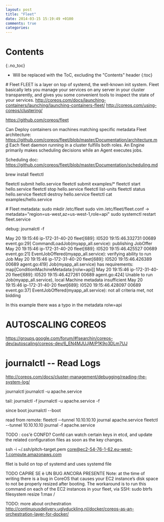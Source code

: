 ```yaml
---
layout: post
title: "Fleet"
date: 2014-03-15 15:19:49 +0100
comments: true
categories: 
---
```


# Contents
{:.no_toc}

* Will be replaced with the ToC, excluding the "Contents" header
{:toc}

# Fleet
FLEET is a layer on top of systemd, the well-known init system. Fleet basically lets you manage your services on any server in your cluster transparently, and gives you some convenient tools to inspect the state of your services.
http://coreos.com/docs/launching-containers/launching/launching-containers-fleet/
http://coreos.com/using-coreos/clustering/

https://github.com/coreos/fleet

Can Deploy containers on machines matching specific metadata
Fleet architecture: https://github.com/coreos/fleet/blob/master/Documentation/architecture.md Each fleet daemon running in a cluster fulfills both roles. An Engine primarily makes scheduling decisions while an Agent executes jobs.

Scheduling doc:
https://github.com/coreos/fleet/blob/master/Documentation/scheduling.md

brew install fleetctl



fleetctl submit hello.service
fleetctl submit examples/*
fleetctl start hello.service
fleetctl stop hello.service
fleetctl list-units
fleetctl status hello.service
fleetctl destroy hello.service
fleetctl cat examples/hello.service


# Fleet metadata:
sudo mkdir /etc/fleet
sudo vim /etc/fleet/fleet.conf ->  metadata="region=us-west,az=us-west-1,role=api"
sudo systemctl restart fleet.service

debug:
journalctl -f

May 20 19:15:46 ip-172-31-40-20 fleet[689]: I0520 19:15:46.332731 00689 event.go:29] CommandLoadJob(myapp_all.service): publishing JobOffer
May 20 19:15:46 ip-172-31-40-20 fleet[689]: I0520 19:15:46.425527 00689 event.go:21] EventJobOffered(myapp_all.service): verifying ability to run Job
May 20 19:15:46 ip-172-31-40-20 fleet[689]: I0520 19:15:46.426389 00689 agent.go:419] Job(myapp_all.service) has requirements: map[ConditionMachineMetadata:[rolw=api]]
May 20 19:15:46 ip-172-31-40-20 fleet[689]: I0520 19:15:46.427261 00689 agent.go:424] Unable to run Job(myapp_all.service), local Machine metadata insufficient
May 20 19:15:46 ip-172-31-40-20 fleet[689]: I0520 19:15:46.428097 00689 event.go:37] EventJobOffered(myapp_all.service): not all criteria met, not bidding

In this example there was a typo in the metadata rolw=api 



# AUTOSCALING COREOS
https://groups.google.com/forum/#!searchin/coreos-dev/autoscaling/coreos-dev/6_EN4MJUJjM/P1K9o3DLm7UJ


# journalctl  --  Read Logs
http://coreos.com/docs/cluster-management/debugging/reading-the-system-log/

journalctl
journalctl -u apache.service

tail:
journalctl -f
journalctl -u apache.service -f

since boot
journalctl --boot

read from remote:
fleetctl --tunnel 10.10.10.10 journal apache.service
fleetctl --tunnel 10.10.10.10 journal -f apache.service



TODO : cos'è CONFD?   Confd can watch certain keys in etcd, and update the related configuration files as soon as the key changes.


ssh -i ~/.ssh/pitch-target.pem core@ec2-54-76-1-62.eu-west-1.compute.amazonaws.com 


fllet is build on top of systemd and uses systemd file




TODO CAPIRE SE è UN BUG ANCORA PRESENTE Note: at the time of writing there is a bug in CoreOS that causes your EC2 instance’s disk space to not be properly resized after booting. The workaround is to run this command on each of the EC2 instances in your fleet, via SSH:
sudo btrfs filesystem resize 1:max /


TODO:
more about orchestration http://continuousdelivery.uglyduckling.nl/docker/coreos-as-an-orchestration-layer-for-docker/






